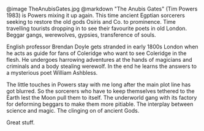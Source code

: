 @image		TheAnubisGates.jpg
@markdown
"The Anubis Gates" (Tim Powers 1983) is Powers mixing it up again. This time ancient Egptian sorcerers seeking to restore the old gods Osiris and Co. to prominence. Time travelling tourists dropping in to see their favourite poets in old London. Beggar gangs, werewolves, gypsies, transference of souls.

English professor Brendan Doyle gets stranded in early 1800s London when he acts as guide for fans of Coleridge who want to see Coleridge in the flesh. He undergoes harrowing adventures at the hands of magicians and criminals and a body stealing werewolf. In the end he learns the answers to a mysterious poet William Ashbless.

The little touches in Powers stay with me long after the main plot line has got blurred. So the sorcerers who have to keep themselves tethered to the Earth lest the Moon pull them to itself. The underworld gang with its factory for deforming beggars to make them more pitiable. The interplay between science and magic. The clinging on of ancient Gods.

Great stuff.
